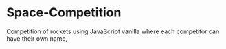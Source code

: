 # Space-Competition
Competition of rockets using JavaScript vanilla where each competitor can have their own name,
